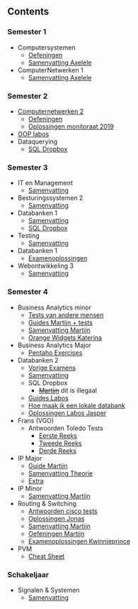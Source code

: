 ## Contents

### Semester 1
* Computersystemen
  * [Oefeningen](https://github.com/martijnmeeldijk/TI-oplossingen/blob/master/Semester_1/computersystemen)
  * [Samenvatting Axelele](https://github.com/martijnmeeldijk/TI-oplossingen/blob/master/Semester_1/computersystemen/Computersystemen_axelele_2019.pdf)
* ComputerNetwerken 1
  * [Samenvatting Axelele](https://github.com/martijnmeeldijk/TI-oplossingen/blob/master/Semester_1/Computernetwerken%201/Computernetwerken_axelele_2019.pdf)


### Semester 2
* [Computernetwerken 2](https://github.com/martijnmeeldijk/TI-oplossingen/blob/master/Semester_2)
  * [Oefeningen](https://github.com/martijnmeeldijk/TI-oplossingen/blob/master/Semester_2/cnw2.pdf)
  * [Oplossingen monitoraat 2019](https://github.com/martijnmeeldijk/TI-oplossingen/blob/master/Semester_2/oplossingen%20monitoraat%20cnw2.txt)
* [OOP labos](https://github.com/martijnmeeldijk/TI-oplossingen/tree/master/Semester_2/OOP)
* Dataquerying
  * [SQL Dropbox](https://github.com/arnobarre/Databanken-Dataquerying)


### Semester 3
* IT en Management
  * [Samenvatting](https://github.com/martijnmeeldijk/TI-oplossingen/blob/master/Semester_3/SAMENVATTING%20IT%26M.docx)
* Besturingssystemen 2
  * [Samenvatting](https://github.com/martijnmeeldijk/TI-oplossingen/blob/master/Semester_3/Samenvatting%20Besturingssystemen%202.docx)
* Databanken 1 
  * [Samenvatting](https://github.com/martijnmeeldijk/TI-oplossingen/blob/master/Semester_3/Samenvatting%20databanken%201_v2.pdf)
  * [SQL Dropbox](https://github.com/Kwinnieprince/queries_databases)
* Testing
  * [Samenvatting](https://github.com/martijnmeeldijk/TI-oplossingen/blob/master/Semester_3/Samenvatting%20testing.docx)
* Databanken 1
  * [Examenoplossingen](https://github.com/martijnmeeldijk/TI-oplossingen/blob/master/Semester_3/databanken-examenopl-2.txt)
* Webontwikkeling 3
  * [Samenvatting](https://github.com/martijnmeeldijk/TI-oplossingen/blob/master/Semester_3/samenvatting%20Webontwikkeling%203.pdf)
  

### Semester 4
* Business Analytics minor
  * [Tests van andere mensen](https://github.com/martijnmeeldijk/TI-oplossingen/blob/master/Semester_4/BA%20minor/BA%20minor%20tests%20(van%20andere%20mensen))
  * [Guides Martijn + tests](https://github.com/martijnmeeldijk/TI-oplossingen/blob/master/Semester_4/BA%20minor/Guide%20martijn%2Btests/index.md)
  * [Samenvatting Martijn](https://github.com/martijnmeeldijk/TI-oplossingen/blob/master/Semester_4/BA%20minor/samenvatting.md)
  * [Orange Widgets Katerina](https://github.com/martijnmeeldijk/TI-oplossingen/blob/master/Semester_4/BA%20minor/widgets_katerina.md)
* Business Analytics Major
  * [Pentaho Exercises](https://github.com/martijnmeeldijk/TI-oplossingen/blob/master/Semester_4/Ba_Major/Pentaho_Exercises)
* Databanken 2
  * [Vorige Examens](https://github.com/martijnmeeldijk/TI-oplossingen/blob/master/Semester_4/DB2/vorige_examens.md)
  * [Samenvatting](https://github.com/martijnmeeldijk/TI-oplossingen/blob/master/Semester_4/DB2/samenvatting.md)
  * SQL Dropbox
    * ~~[Martijn](https://github.com/martijnmeeldijk/TI-oplossingen/blob/master/Semester_4/DB2/DB2-sqldropbox.md)~~ dit is illegaal
  * [Guides Labos](https://github.com/martijnmeeldijk/TI-oplossingen/blob/master/Semester_4/DB2/DB2-Labos/01_lees_dit_eerst.md)
  * [Hoe maak ik een lokale databank](https://github.com/martijnmeeldijk/TI-oplossingen/blob/master/Semester_4/DB2/DB2-Labos/hoe_maak_ik_een_lokale_databank.md)
  * [Oplossingen Labos Jasper](https://github.com/martijnmeeldijk/TI-oplossingen/blob/master/Semester_4/DB2/DB2-Labos/jasper)
* Frans (VGO)
  * Antwoorden Toledo Tests
    * [Eerste Reeks](https://github.com/martijnmeeldijk/TI-oplossingen/blob/master/Semester_4/VGO%20-%20Frans/frans-antwoorden.md)
    * [Tweede Reeks](https://github.com/martijnmeeldijk/TI-oplossingen/blob/master/Semester_4/VGO%20-%20Frans/frans-antwoorden%20deel%202.md)
    * [Derde Reeks](https://github.com/martijnmeeldijk/TI-oplossingen/blob/master/Semester_4/VGO%20-%20Frans/frans-antwoorden%20deel%203.md)
* IP Major
  * [Guide Martijn](https://github.com/martijnmeeldijk/TI-oplossingen/blob/master/Semester_4/IP%20Major/guide_martijn.md)
  * [Samenvatting Theorie](https://github.com/martijnmeeldijk/TI-oplossingen/blob/master/Semester_4/IP%20Major/samenvatting.md)
  * [Extra](https://github.com/martijnmeeldijk/TI-oplossingen/blob/master/Semester_4/IP%20Major/extras/extra.md)
* IP Minor 
  * [Samenvatting Martijn](https://github.com/martijnmeeldijk/TI-oplossingen/blob/master/Semester_4/IP%20Minor/samenvatting.md)
* Routing & Switching
  * [Antwoorden cisco tests](https://itexamanswers.net/)
  * [Oplossingen Jonas](https://github.com/martijnmeeldijk/TI-oplossingen/blob/master/Semester_4/Routing_Switching)
  * [Samenvatting Martijn](https://github.com/martijnmeeldijk/TI-oplossingen/blob/master/Semester_4/Routing_Switching/martijn/samenvatting.md)
  * [Oefeningen Martijn](https://github.com/martijnmeeldijk/TI-oplossingen/blob/master/Semester_4/Routing_Switching/martijn/oefeningen)
  * [Examenoplossingen Kwinnieprince](https://github.com/Kwinnieprince/Routing-and-switching)
* PVM
  * [Cheat Sheet](https://github.com/martijnmeeldijk/TI-oplossingen/blob/master/Semester_4/pvm/oefeningen_cheat_sheet.md)


### Schakeljaar
 * Signalen & Systemen
   * [Samenvatting](/Schakeljaar/sisy.html)

